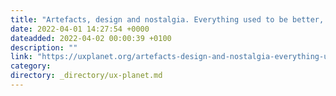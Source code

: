 ```yaml
---
title: "Artefacts, design and nostalgia. Everything used to be better, didn’t it?"
date: 2022-04-01 14:27:54 +0000
dateadded: 2022-04-02 00:00:39 +0100
description: ""
link: "https://uxplanet.org/artefacts-design-and-nostalgia-everything-used-to-be-better-didnt-it-ee19f8d08e65?source=rss----819cc2aaeee0---4"
category:
directory: _directory/ux-planet.md
---
```

